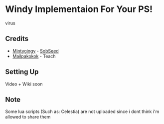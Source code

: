# Windy Implementaion For Your PS!
virus

## Credits
- [Mintygingy](https://github.com/mintygingy) - [SobSeed](https://github.com/mintygingy/SobSeed)
- [Mailpakokok](https://github.com/mailpakokok) - Teach

## Setting Up
Video + Wiki soon

## Note
Some lua scripts (Such as: Celestia) are not uploaded since i dont think i'm allowed to share them

